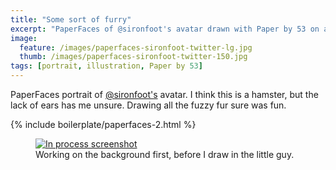 ```yaml
---
title: "Some sort of furry"
excerpt: "PaperFaces of @sironfoot's avatar drawn with Paper by 53 on an iPad."
image: 
  feature: /images/paperfaces-sironfoot-twitter-lg.jpg
  thumb: /images/paperfaces-sironfoot-twitter-150.jpg
tags: [portrait, illustration, Paper by 53]
---
```


PaperFaces portrait of [@sironfoot's](http://twitter.com/sironfoot) avatar. I think this is a hamster, but the lack of ears has me unsure. Drawing all the fuzzy fur sure was fun.

{% include boilerplate/paperfaces-2.html %}

<figure>
	<a href="{{ site.url }}/images/paperfaces-sironfoot-process-lg.jpg"><img src="{{ site.url }}/images/paperfaces-sironfoot-process-600.jpg" alt="In process screenshot"></a>
	<figcaption>Working on the background first, before I draw in the little guy.</figcaption>
</figure>